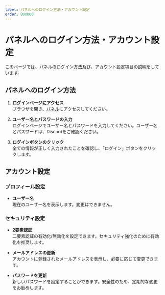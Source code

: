 ```yaml
---
label: パネルへのログイン方法・アカウント設定
order: 800000
---
```


# パネルへのログイン方法・アカウント設定
このページでは、パネルのログイン方法及び、アカウント設定項目の説明をしています。

## パネルへのログイン方法

1. **ログインページにアクセス**  
   ブラウザを開き、[パネル](https://panel.libertasmc.xyz/)にアクセスしてください。

2. **ユーザー名とパスワードの入力**  
   ログインページでユーザー名とパスワードを入力してください。ユーザー名とパスワードは、Discordをご確認ください。

3. **ログインボタンのクリック**  
   全ての情報が正しく入力されたことを確認し、「ログイン」ボタンをクリックします。

## アカウント設定

### プロフィール設定

- **ユーザー名**  
  現在のユーザー名を表示します。変更はできません。

### セキュリティ設定

- **2要素認証**  
  二要素認証の有効化/無効化を設定できます。セキュリティ強化のために有効化を推奨します。

- **メールアドレスの更新**  
  アカウントに登録されたメールアドレスを表示し、必要に応じて変更できます。

- **パスワードを更新**  
  新しいパスワードを設定することができます。安全性のため、定期的な変更をお勧めします。
